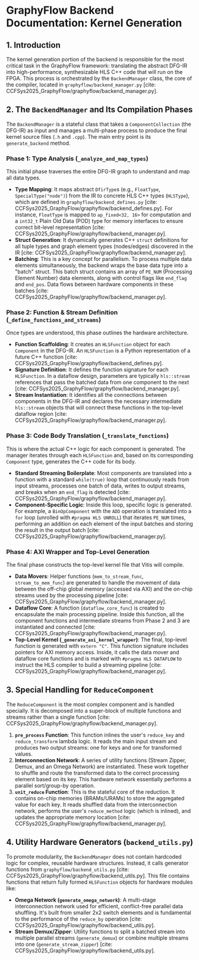 # GraphyFlow Backend Documentation: Kernel Generation

## 1. Introduction

The kernel generation portion of the backend is responsible for the most critical task in the GraphyFlow framework: translating the abstract DFG-IR into high-performance, synthesizable HLS C++ code that will run on the FPGA. This process is orchestrated by the `BackendManager` class, the core of the compiler, located in `graphyflow/backend_manager.py` [cite: CCFSys2025_GraphyFlow/graphyflow/backend_manager.py].

## 2. The `BackendManager` and Its Compilation Phases

The `BackendManager` is a stateful class that takes a `ComponentCollection` (the DFG-IR) as input and manages a multi-phase process to produce the final kernel source files (`.h` and `.cpp`). The main entry point is its `generate_backend` method.

### Phase 1: Type Analysis (`_analyze_and_map_types`)

This initial phase traverses the entire DFG-IR graph to understand and map all data types.

* **Type Mapping**: It maps abstract `DfirType`s (e.g., `FloatType`, `SpecialType("node")`) from the IR to concrete HLS C++ types (`HLSType`), which are defined in `graphyflow/backend_defines.py` [cite: CCFSys2025_GraphyFlow/graphyflow/backend_defines.py]. For instance, `FloatType` is mapped to `ap_fixed<32, 16>` for computation and a `int32_t` Plain Old Data (POD) type for memory interfaces to ensure correct bit-level representation [cite: CCFSys2025_GraphyFlow/graphyflow/backend_manager.py].
* **Struct Generation**: It dynamically generates C++ `struct` definitions for all tuple types and graph element types (nodes/edges) discovered in the IR [cite: CCFSys2025_GraphyFlow/graphyflow/backend_manager.py].
* **Batching**: This is a key concept for parallelism. To process multiple data elements simultaneously, the backend wraps the base data type into a "batch" struct. This batch struct contains an array of `PE_NUM` (Processing Element Number) data elements, along with control flags like `end_flag` and `end_pos`. Data flows between hardware components in these batches [cite: CCFSys2025_GraphyFlow/graphyflow/backend_manager.py].

### Phase 2: Function & Stream Definition (`_define_functions_and_streams`)

Once types are understood, this phase outlines the hardware architecture.

* **Function Scaffolding**: It creates an `HLSFunction` object for each `Component` in the DFG-IR. An `HLSFunction` is a Python representation of a future C++ function [cite: CCFSys2025_GraphyFlow/graphyflow/backend_defines.py].
* **Signature Definition**: It defines the function signature for each `HLSFunction`. In a dataflow design, parameters are typically `hls::stream` references that pass the batched data from one component to the next [cite: CCFSys2025_GraphyFlow/graphyflow/backend_manager.py].
* **Stream Instantiation**: It identifies all the connections between components in the DFG-IR and declares the necessary intermediate `hls::stream` objects that will connect these functions in the top-level dataflow region [cite: CCFSys2025_GraphyFlow/graphyflow/backend_manager.py].

### Phase 3: Code Body Translation (`_translate_functions`)

This is where the actual C++ logic for each component is generated. The manager iterates through each `HLSFunction` and, based on its corresponding `Component` type, generates the C++ code for its body.

* **Standard Streaming Boilerplate**: Most components are translated into a function with a standard `while(true)` loop that continuously reads from input streams, processes one batch of data, writes to output streams, and breaks when an `end_flag` is detected [cite: CCFSys2025_GraphyFlow/graphyflow/backend_manager.py].
* **Component-Specific Logic**: Inside this loop, specific logic is generated. For example, a `BinOpComponent` with the `ADD` operation is translated into a `for` loop (unrolled with `#pragma HLS UNROLL`) that iterates `PE_NUM` times, performing an addition on each element of the input batches and storing the result in the output batch [cite: CCFSys2025_GraphyFlow/graphyflow/backend_manager.py].

### Phase 4: AXI Wrapper and Top-Level Generation

The final phase constructs the top-level kernel file that Vitis will compile.

* **Data Movers**: Helper functions (`mem_to_stream_func`, `stream_to_mem_func`) are generated to handle the movement of data between the off-chip global memory (accessed via AXI) and the on-chip streams used by the processing pipeline [cite: CCFSys2025_GraphyFlow/graphyflow/backend_manager.py].
* **Dataflow Core**: A function (`dataflow_core_func`) is created to encapsulate the main processing pipeline. Inside this function, all the component functions and intermediate streams from Phase 2 and 3 are instantiated and connected [cite: CCFSys2025_GraphyFlow/graphyflow/backend_manager.py].
* **Top-Level Kernel (`_generate_axi_kernel_wrapper`)**: The final, top-level function is generated with `extern "C"`. This function signature includes pointers for AXI memory access. Inside, it calls the data mover and dataflow core functions and is marked with `#pragma HLS DATAFLOW` to instruct the HLS compiler to build a streaming pipeline [cite: CCFSys2025_GraphyFlow/graphyflow/backend_manager.py].

## 3. Special Handling for `ReduceComponent`

The `ReduceComponent` is the most complex component and is handled specially. It is decomposed into a super-block of multiple functions and streams rather than a single function [cite: CCFSys2025_GraphyFlow/graphyflow/backend_manager.py].

1.  **`pre_process` Function**: This function inlines the user's `reduce_key` and `reduce_transform` lambda logic. It reads the main input stream and produces two output streams: one for keys and one for transformed values.
2.  **Interconnection Network**: A series of utility functions (Stream Zipper, Demux, and an Omega Network) are instantiated. These work together to shuffle and route the transformed data to the correct processing element based on its key. This hardware network essentially performs a parallel sort/group-by operation.
3.  **`unit_reduce` Function**: This is the stateful core of the reduction. It contains on-chip memories (BRAMs/URAMs) to store the aggregated value for each key. It reads shuffled data from the interconnection network, performs the user's `reduce_method` logic (which is inlined), and updates the appropriate memory location [cite: CCFSys2025_GraphyFlow/graphyflow/backend_manager.py].

## 4. Utility Hardware Generators (`backend_utils.py`)

To promote modularity, the `BackendManager` does not contain hardcoded logic for complex, reusable hardware structures. Instead, it calls generator functions from `graphyflow/backend_utils.py` [cite: CCFSys2025_GraphyFlow/graphyflow/backend_utils.py]. This file contains functions that return fully formed `HLSFunction` objects for hardware modules like:

* **Omega Network (`generate_omega_network`)**: A multi-stage interconnection network used for efficient, conflict-free parallel data shuffling. It's built from smaller 2x2 switch elements and is fundamental to the performance of the `reduce_by` operation [cite: CCFSys2025_GraphyFlow/graphyflow/backend_utils.py].
* **Stream Demux/Zipper**: Utility functions to split a batched stream into multiple parallel streams (`generate_demux`) or combine multiple streams into one (`generate_stream_zipper`) [cite: CCFSys2025_GraphyFlow/graphyflow/backend_utils.py].
